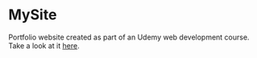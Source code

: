 # MySite

Portfolio website created as part of an Udemy web development course. Take a look at it [here](https://azan9.github.io/MySite/).
